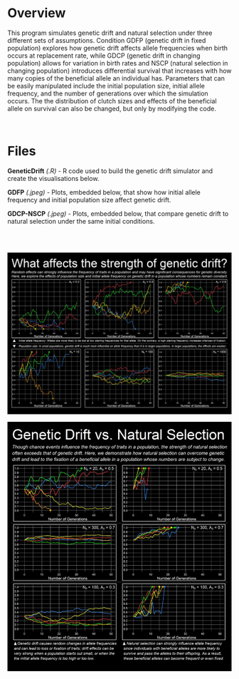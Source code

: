 # Overview

This program simulates genetic drift and natural selection under three different sets of assumptions. Condition GDFP (genetic drift in fixed population) explores how genetic drift affects allele frequencies when birth occurs at replacement rate, while GDCP (genetic drift in changing population) allows for variation in birth rates and NSCP (natural selection in changing population) introduces differential survival that increases with how many copies of the beneficial allele an individual has. Parameters that can be easily manipulated include the initial population size, initial allele frequency, and the number of generations over which the simulation occurs. The the distribution of clutch sizes and effects of the beneficial allele on survival can also be changed, but only by modifying the code.

<br/>

# Files

**GeneticDrift** *(.R)* - R code used to build the genetic drift simulator and create the visualisations below.

**GDFP** *(.jpeg)* - Plots, embedded below, that show how initial allele frequency and initial population size affect genetic drift.

**GDCP-NSCP** *(.jpeg)* - Plots, embedded below, that compare genetic drift to natural selection under the same initial conditions.

<br/><br/>

![](https://github.com/TrevorHD/GeneticDrift/blob/master/GDFP.jpeg)

![](https://github.com/TrevorHD/GeneticDrift/blob/master/GDCP-NSCP.jpeg)
